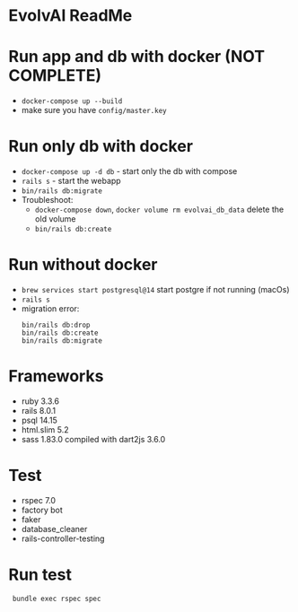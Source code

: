 # EvolvAI ReadMe

# Run app and db with docker (NOT COMPLETE)
- `docker-compose up --build`
- make sure you have `config/master.key`

# Run only db with docker
- `docker-compose up -d db` - start only the db with compose
- `rails s` - start the webapp
- `bin/rails db:migrate`
- Troubleshoot: 
    - `docker-compose down`, `docker volume rm evolvai_db_data` delete the old volume
    - `bin/rails db:create`


# Run without docker
- `brew services start postgresql@14` start postgre if not running (macOs)
- `rails s`
- migration error:
    ```
    bin/rails db:drop
    bin/rails db:create
    bin/rails db:migrate
    ```


# Frameworks 

- ruby 3.3.6 
- rails 8.0.1 
- psql 14.15
- html.slim 5.2
- sass 1.83.0 compiled with dart2js 3.6.0

# Test
- rspec 7.0
- factory bot 
- faker
- database_cleaner
- rails-controller-testing

# Run test
` bundle exec rspec spec`

